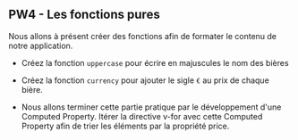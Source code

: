 ## PW4 - Les fonctions pures

Nous allons à présent créer des fonctions afin de formater le contenu de notre application.

* Créez la fonction `uppercase` pour écrire en majuscules le nom des bières

* Créez la fonction `currency` pour ajouter le sigle `€` au prix de chaque bière.

* Nous allons terminer cette partie pratique par le développement d'une Computed Property. Itérer la directive v-for avec cette Computed Property afin de trier les éléments par la propriété price.